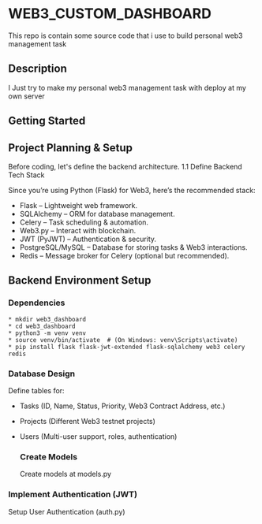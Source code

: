   # WEB3_CUSTOM_DASHBOARD
This repo is contain some source code that i use to build personal web3 management task

## Description

I Just try to make my personal web3 management task with deploy at my own server

## Getting Started

## Project Planning & Setup

Before coding, let's define the backend architecture.
1.1 Define Backend Tech Stack

Since you’re using Python (Flask) for Web3, here’s the recommended stack:

   * Flask – Lightweight web framework.
   * SQLAlchemy – ORM for database management.
   * Celery – Task scheduling & automation.
   * Web3.py – Interact with blockchain.
   * JWT (PyJWT) – Authentication & security.
   * PostgreSQL/MySQL – Database for storing tasks & Web3 interactions.
   *  Redis – Message broker for Celery (optional but recommended).

## Backend Environment Setup

 ### Dependencies
```
* mkdir web3_dashboard
* cd web3_dashboard
* python3 -m venv venv
* source venv/bin/activate  # (On Windows: venv\Scripts\activate)
* pip install flask flask-jwt-extended flask-sqlalchemy web3 celery redis
```
### Database Design
Define tables for:
* Tasks (ID, Name, Status, Priority, Web3 Contract Address, etc.)
* Projects (Different Web3 testnet projects)
* Users (Multi-user support, roles, authentication)

  ### Create Models
  Create models at models.py
  
### Implement Authentication (JWT)
 Setup User Authentication (auth.py)
